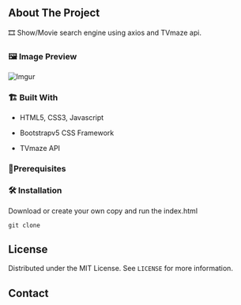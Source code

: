<!-- ABOUT THE PROJECT -->

## About The Project

🎞️ Show/Movie search engine using axios and TVmaze api.

### 🖼️ Image Preview

![Imgur](https://i.imgur.com/cDUgV0e.png)

### 🏗️ Built With

-   HTML5, CSS3, Javascript
-   Bootstrapv5 CSS Framework

-   TVmaze API

### 📝️Prerequisites

### 🛠️ Installation

Download or create your own copy and run the index.html

```
git clone
```

<!-- LICENSE -->

## License

Distributed under the MIT License. See `LICENSE` for more information.

<!-- CONTACT -->

## Contact

<!-- Your Name - [@your_twitter](https://twitter.com/your_username) - email@example.com -->

<!-- Project Link: [https://github.com/your_username/repo_name](https://github.com/your_username/repo_name) -->

```

```

